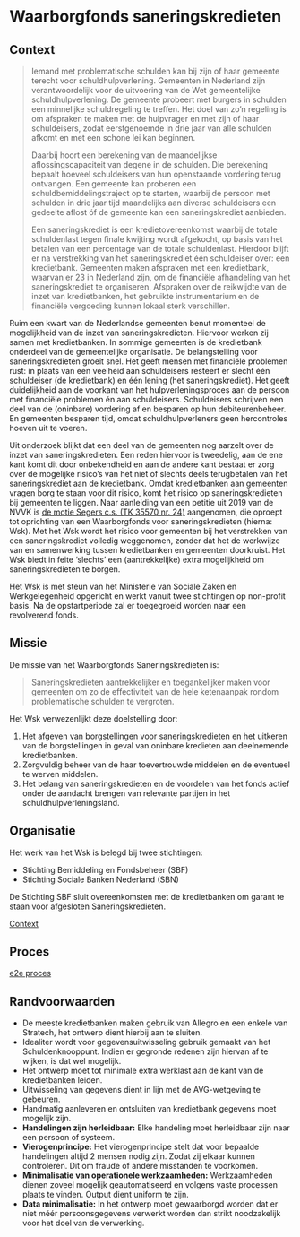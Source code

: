 # Waarborgfonds saneringskredieten

## Context

> Iemand met problematische schulden kan bij zijn of haar gemeente terecht voor schuldhulpverlening. Gemeenten in Nederland zijn verantwoordelijk voor de uitvoering van de Wet gemeentelijke schuldhulpverlening. De gemeente probeert met burgers in schulden een minnelijke schuldregeling te treffen. Het doel van zo’n regeling is om afspraken te maken met de hulpvrager en met zijn of haar schuldeisers, zodat eerstgenoemde in drie jaar van alle schulden afkomt en met een schone lei kan beginnen.
>
> Daarbij hoort een berekening van de maandelijkse aflossingscapaciteit van degene in de schulden. Die berekening bepaalt hoeveel schuldeisers van hun openstaande vordering terug ontvangen. Een gemeente kan proberen een schuldbemiddelingstraject op te starten, waarbij de persoon met schulden in drie jaar tijd maandelijks aan diverse schuldeisers een gedeelte aflost óf de gemeente kan een saneringskrediet aanbieden.
>
> Een saneringskrediet is een kredietovereenkomst waarbij de totale schuldenlast tegen finale kwijting wordt afgekocht, op basis van het betalen van een percentage van de totale schuldenlast. Hierdoor blijft er na verstrekking van het saneringskrediet één schuldeiser over: een kredietbank. Gemeenten maken afspraken met een kredietbank, waarvan er 23 in Nederland zijn, om de financiële afhandeling van het saneringskrediet te organiseren. Afspraken over de reikwijdte van de inzet van kredietbanken, het gebruikte instrumentarium en de financiële vergoeding kunnen lokaal sterk verschillen.  

Ruim een kwart van de Nederlandse gemeenten benut momenteel de mogelijkheid van de inzet van saneringskredieten. Hiervoor werken zij samen met kredietbanken. In sommige gemeenten is de kredietbank onderdeel van de gemeentelijke organisatie. De belangstelling voor saneringskredieten groeit snel. Het geeft mensen met financiële problemen rust: in plaats van een veelheid aan schuldeisers resteert er slecht één schuldeiser (de kredietbank) en één lening (het saneringskrediet). Het geeft duidelijkheid aan de voorkant van het hulpverleningsproces aan de persoon met financiële problemen én aan schuldeisers. Schuldeisers schrijven een deel van de (oninbare) vordering af en besparen op hun debiteurenbeheer. En gemeenten besparen tijd, omdat schuldhulpverleners geen hercontroles hoeven uit te voeren.

Uit onderzoek blijkt dat een deel van de gemeenten nog aarzelt over de inzet van saneringskredieten. Een reden hiervoor is tweedelig, aan de ene kant komt dit door onbekendheid en aan de andere kant bestaat er zorg over de mogelijke risico’s van het niet of slechts deels terugbetalen van het saneringskrediet aan de kredietbank. Omdat kredietbanken aan gemeenten vragen borg te staan voor dit risico, komt het risico op saneringskredieten bij gemeenten te liggen. Naar aanleiding van een petitie uit 2019 van de NVVK is [de motie Segers c.s. (TK 35570 nr. 24)](https://zoek.officielebekendmakingen.nl/kst-35570-24.html) aangenomen, die oproept tot oprichting van een Waarborgfonds voor saneringskredieten (hierna: Wsk). Met het Wsk wordt het risico voor gemeenten bij het verstrekken van een saneringskrediet volledig weggenomen, zonder dat het de werkwijze van en samenwerking tussen kredietbanken en gemeenten doorkruist. Het Wsk biedt in feite ‘slechts’ een (aantrekkelijke) extra mogelijkheid om saneringskredieten te borgen.  

Het Wsk is met steun van het Ministerie van Sociale Zaken en Werkgelegenheid opgericht en werkt vanuit twee stichtingen op non-profit basis. Na de opstartperiode zal er toegegroeid worden naar een revolverend fonds.

## Missie

De missie van het Waarborgfonds Saneringskredieten is:

> Saneringskredieten aantrekkelijker en toegankelijker maken voor gemeenten om zo de effectiviteit van de hele ketenaanpak rondom problematische schulden te vergroten.

Het Wsk verwezenlijkt deze doelstelling door:

1. Het afgeven van borgstellingen voor saneringskredieten en het uitkeren van de borgstellingen in geval van oninbare kredieten aan deelnemende kredietbanken.
1. Zorgvuldig beheer van de haar toevertrouwde middelen en de eventueel te werven middelen.
1. Het belang van saneringskredieten en de voordelen van het fonds actief onder de aandacht brengen van relevante partijen in het schuldhulpverleningsland.

## Organisatie

Het werk van het Wsk is belegd bij twee stichtingen:

* Stichting Bemiddeling en Fondsbeheer (SBF)
* Stichting Sociale Banken Nederland (SBN)

De Stichting SBF sluit overeenkomsten met de kredietbanken om garant te staan voor afgesloten Saneringskredieten.

[Context](context.puml)

## Proces

[e2e proces](proces.bpmn)

## Randvoorwaarden

* De meeste kredietbanken maken gebruik van Allegro en een enkele van Stratech, het ontwerp dient hierbij aan te sluiten.
* Idealiter wordt voor gegevensuitwisseling gebruik gemaakt van het Schuldenknooppunt. Indien er gegronde redenen zijn hiervan af te wijken, is dat wel mogelijk.
* Het ontwerp moet tot minimale extra werklast aan de kant van de kredietbanken leiden.
* Uitwisseling van gegevens dient in lijn met de AVG-wetgeving te gebeuren.
* Handmatig aanleveren en ontsluiten van kredietbank gegevens moet mogelijk zijn.
* **Handelingen zijn herleidbaar:** Elke handeling moet herleidbaar zijn naar een persoon of systeem.
* **Vierogenprincipe:** Het vierogenprincipe stelt dat voor bepaalde handelingen altijd 2 mensen nodig zijn. Zodat zij elkaar kunnen controleren. Dit om fraude of andere misstanden te voorkomen.
* **Minimalisatie van operationele werkzaamheden:** Werkzaamheden dienen zoveel mogelijk geautomatiseerd en volgens vaste processen plaats te vinden. Output dient uniform te zijn.
* **Data minimalisatie:** In het ontwerp moet gewaarborgd worden dat er niet méér persoonsgegevens verwerkt worden dan strikt noodzakelijk voor het doel van de verwerking.
